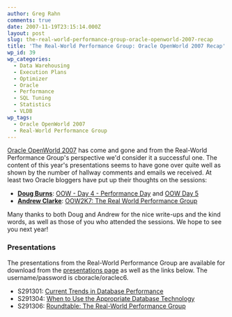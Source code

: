 ```yaml
---
author: Greg Rahn
comments: true
date: 2007-11-19T23:15:14.000Z
layout: post
slug: the-real-world-performance-group-oracle-openworld-2007-recap
title: 'The Real-World Performance Group: Oracle OpenWorld 2007 Recap'
wp_id: 39
wp_categories:
  - Data Warehousing
  - Execution Plans
  - Optimizer
  - Oracle
  - Performance
  - SQL Tuning
  - Statistics
  - VLDB
wp_tags:
  - Oracle OpenWorld 2007
  - Real-World Performance Group
---
```


[Oracle OpenWorld 2007](http://www.oracle.com/openworld/2007/index.html) has come and gone and from the Real-World Performance Group's perspective we'd consider it a successful one.  The content of this year's presentations seems to have gone over quite well as shown by the number of hallway comments and emails we received.  At least two Oracle bloggers have put up their thoughts on the sessions:

- [**Doug Burns**](http://oracledoug.com/serendipity): [OOW - Day 4 - Performance Day](http://oracledoug.com/serendipity/index.php?/archives/1353-OOW-Day-4-Performance-Day.html) and [OOW Day 5](http://oracledoug.com/serendipity/index.php?/archives/1357-OOW-Day-5.html)
- [**Andrew Clarke**](http://radiofreetooting.blogspot.com): [OOW2K7: The Real World Performance Group](http://radiofreetooting.blogspot.com/2007/11/oow2k7-real-world-performance-group.html)

Many thanks to both Doug and Andrew for the nice write-ups and the kind words, as well as those of you who attended the sessions.  We hope to see you next year!

### Presentations

The presentations from the Real-World Performance Group are available for download from the [presentations page](http://structureddata.org/presentations/) as well as the links below.  The username/password is cboracle/oraclec6.

- S291301: [Current Trends in Database Performance](http://www28.cplan.com/cbo_export/PS_S291301_291301_176-1_FIN_v1.pdf)
- S291304: [When to Use the Appropriate Database Technology](http://www28.cplan.com/cbo_export/PS_S291304_291304_176-1_FIN_v1.pdf)
- S291306: [ Roundtable: The Real-World Performance Group](http://www28.cplan.com/cbo_export/PS_S291306_291306_176-1_FIN_v1.pdf)
